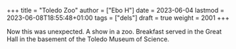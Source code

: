 +++
title = "Toledo Zoo"
author = ["Ebo H"]
date = 2023-06-04
lastmod = 2023-06-08T18:55:48+01:00
tags = ["dels"]
draft = true
weight = 2001
+++

Now this was unexpected. A show in a zoo. Breakfast served in the Great Hall in the basement of the Toledo Museum of Science.
